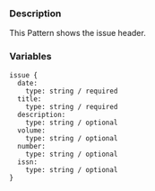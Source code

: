 ### Description
This Pattern shows the issue header.

### Variables
~~~
issue {
  date:
    type: string / required
  title:
    type: string / required
  description:
    type: string / optional
  volume:
    type: string / optional
  number:
    type: string / optional
  issn:
    type: string / optional
}

~~~
